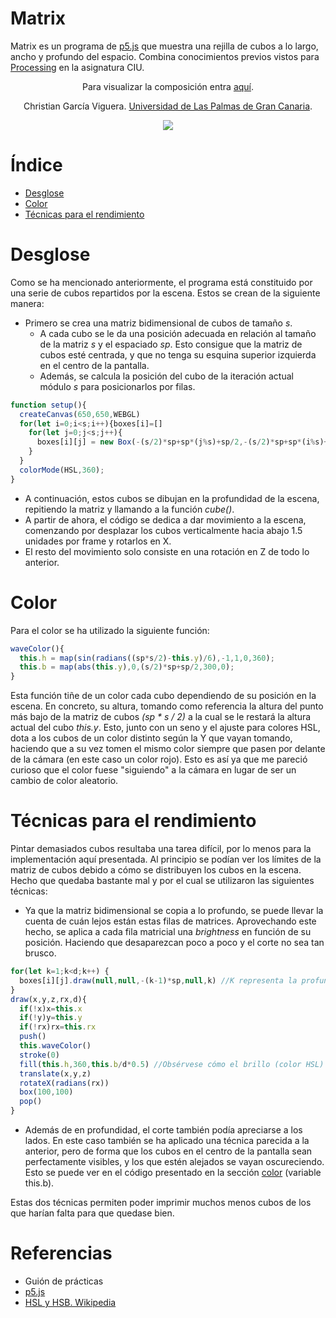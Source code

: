 # Matrix

Matrix es un programa de [p5.js](https://p5js.org/es/) que muestra una rejilla de cubos a lo largo, ancho y profundo del espacio. Combina conocimientos previos vistos para [Processing](https://processing.org/) en la asignatura CIU.

<p align="center">
  Para visualizar la composición entra <a href="https://editor.p5js.org/christiangv99/full/XJFPKfNqI">aquí</a>.
</p>
<p align="center">
Christian García Viguera. <a href="https://www2.ulpgc.es/">Universidad de Las Palmas de Gran Canaria</a>.
</p>
<p align="center">
  <img src="https://i.imgur.com/4rkH7Jn.png">
</p>

# Índice
* [Desglose](https://github.com/Chgv99/p5.js/tree/main/Matrix#Desglose)
* [Color](https://github.com/Chgv99/p5.js/tree/main/Matrix#Color)
* [Técnicas para el rendimiento](#Técnicas-para-el-rendimiento)

# Desglose

Como se ha mencionado anteriormente, el programa está constituido por una serie de cubos repartidos por la escena. Estos se crean de la siguiente manera:
- Primero se crea una matriz bidimensional de cubos de tamaño *s*.
  - A cada cubo se le da una posición adecuada en relación al tamaño de la matriz *s* y el espaciado *sp*. Esto consigue que la matriz de cubos esté centrada, y que no tenga su esquina superior izquierda en el centro de la pantalla.
  - Además, se calcula la posición del cubo de la iteración actual módulo *s* para posicionarlos por filas.
```p5.js
function setup(){
  createCanvas(650,650,WEBGL)
  for(let i=0;i<s;i++){boxes[i]=[]
    for(let j=0;j<s;j++){
      boxes[i][j] = new Box(-(s/2)*sp+sp*(j%s)+sp/2,-(s/2)*sp+sp*(i%s)+sp/2,0,0)
    }
  }
  colorMode(HSL,360);
}
```
- A continuación, estos cubos se dibujan en la profundidad de la escena, repitiendo la matriz y llamando a la función *cube()*.
- A partir de ahora, el código se dedica a dar movimiento a la escena, comenzando por desplazar los cubos verticalmente hacia abajo 1.5 unidades por frame y rotarlos en X.
- El resto del movimiento solo consiste en una rotación en Z de todo lo anterior.

# Color

Para el color se ha utilizado la siguiente función:
```p5.js
waveColor(){
  this.h = map(sin(radians((sp*s/2)-this.y)/6),-1,1,0,360);
  this.b = map(abs(this.y),0,(s/2)*sp+sp/2,300,0);
}
```
Esta función tiñe de un color cada cubo dependiendo de su posición en la escena. En concreto, su altura, tomando como referencia la altura del punto más bajo de la matriz de cubos *(sp * s / 2)* a la cual se le restará la altura actual del cubo *this.y*. Esto, junto con un seno y el ajuste para colores HSL, dota a los cubos de un color distinto según la Y que vayan tomando, haciendo que a su vez tomen el mismo color siempre que pasen por delante de la cámara (en este caso un color rojo). Esto es así ya que me pareció curioso que el color fuese "siguiendo" a la cámara en lugar de ser un cambio de color aleatorio.

# Técnicas para el rendimiento

Pintar demasiados cubos resultaba una tarea difícil, por lo menos para la implementación aquí presentada. Al principio se podían ver los límites de la matriz de cubos debido a cómo se distribuyen los cubos en la escena. Hecho que quedaba bastante mal y por el cual se utilizaron las siguientes técnicas:
- Ya que la matriz bidimensional se copia a lo profundo, se puede llevar la cuenta de cuán lejos están estas filas de matrices. Aprovechando este hecho, se aplica a cada fila matricial una *brightness* en función de su posición. Haciendo que desaparezcan poco a poco y el corte no sea tan brusco.
```p5.js
for(let k=1;k<d;k++) {
  boxes[i][j].draw(null,null,-(k-1)*sp,null,k) //K representa la profundidad.
}
draw(x,y,z,rx,d){
  if(!x)x=this.x
  if(!y)y=this.y
  if(!rx)rx=this.rx
  push()
  this.waveColor()
  stroke(0)
  fill(this.h,360,this.b/d*0.5) //Obsérvese cómo el brillo (color HSL) depende de d (k), la profundidad.
  translate(x,y,z)
  rotateX(radians(rx))
  box(100,100)
  pop()
}
```
- Además de en profundidad, el corte también podía apreciarse a los lados. En este caso también se ha aplicado una técnica parecida a la anterior, pero de forma que los cubos en el centro de la pantalla sean perfectamente visibles, y los que estén alejados se vayan oscureciendo. Esto se puede ver en el código presentado en la sección [color](https://github.com/Chgv99/p5.js/tree/main/Matrix#Color) (variable this.b).

Estas dos técnicas permiten poder imprimir muchos menos cubos de los que harían falta para que quedase bien.

# Referencias

- Guión de prácticas
- [p5.js](https://p5js.org/es/reference/)
- [HSL y HSB. Wikipedia](https://en.wikipedia.org/wiki/HSL_and_HSV)
